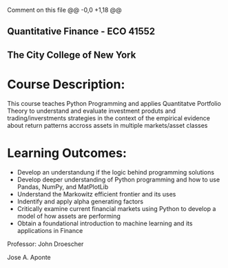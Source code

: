 
Comment on this file
@@ -0,0 +1,18 @@
## Quantitative Finance - ECO 41552 
## The City College of New York


# Course Description:
This course teaches Python Programming and applies Quantitatve Portfolio Theory to understand and evaluate investment produts and trading/inverstments strategies in the context of the empirical evidence about return patterns accross assets in multiple markets/asset classes

# Learning Outcomes:
- Develop an understandung if the logic behind programming solutions
- Develop deeper understanding of Python programming and how to use Pandas, NumPy, and MatPlotLib
- Understand the Markowitz efficient frontier and its uses
- Indentify and apply alpha generating factors
- Critically examine current financial markets using Python to develop a model of how assets are performing
- Obtain a foundational introduction to machine learning and its applications in Finance

Professor: John Droescher

Jose A. Aponte
